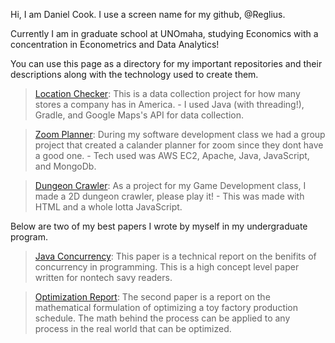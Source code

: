 Hi, I am Daniel Cook. I use a screen name for my github, @Reglius.

Currently I am in graduate school at UNOmaha, studying Economics with a concentration in Econometrics and Data Analytics!

You can use this page as a directory for my important repositories and their descriptions along with the technology used to create them.

>[Location Checker](https://github.com/Reglius/LocationChecker): This is a data collection project for how many stores a company has in America.
 \- I used Java (with threading!), Gradle, and Google Maps's API for data collection.

>[Zoom Planner](https://github.com/Reglius/localhosts): During my software development class we had a group project that created a calander planner for zoom since they dont have a good one.
 \- Tech used was AWS EC2, Apache, Java, JavaScript, and MongoDb.
 
 >[Dungeon Crawler](https://github.com/Reglius/DungeonCrawler1): As a project for my Game Development class, I made a 2D dungeon crawler, please play it!
 \- This was made with HTML and a whole lotta JavaScript.
 
 Below are two of my best papers I wrote by myself in my undergraduate program.
 
 >[Java Concurrency](https://dcnelabs.io/DanielCookISNT.pdf): This paper is a technical report on the benifits of concurrency in programming. This is a high concept level paper written for nontech savy readers.

 >[Optimization Report](https://dcnelabs.io/DanielCookDetOps.pdf): The second paper is a report on the mathematical formulation of optimizing a toy factory production schedule. The math behind the process can be applied to any process in the real world that can be optimized.
